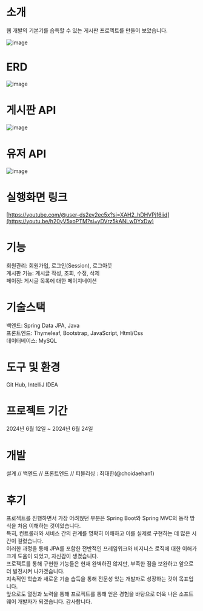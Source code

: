 # 소개
웹 개발의 기본기를 습득할 수 있는 게시판 프로젝트를 만들어 보았습니다.  <br>

![image](https://github.com/choidaehan1/Jpa-Board-Project/assets/155132549/37bd5c68-368d-4ee8-b0da-db5d6c32fac1) <br>
# ERD
![image](https://github.com/choidaehan1/Jpa-Board-Project/assets/155132549/543d3eac-d410-494a-8030-bf2506d6fd73)

# 게시판 API
![image](https://github.com/choidaehan1/Jpa-Board-Project/assets/155132549/87b24c5b-ce78-4ea1-852e-b9cd352b1a04)<br>

# 유저 API
![image](https://github.com/choidaehan1/Jpa-Board-Project/assets/155132549/a20c821c-0268-42df-a084-52edbe20b3ca)

# 실행화면 링크
[https://youtube.com/@user-ds2ev2ec5x?si=XAH2_hDHVPjf6iid](https://youtu.be/h20yV5xoPTM?si=yDVrz5kANLwDYxDw)


# 기능
회원관리: 회원가입, 로그인(Session), 로그아웃 <br>
게시판 기능: 게시글 작성, 조회, 수정, 삭제 <br>
페이징: 게시글 목록에 대한 페이지네이션 

# 기술스택
백엔드: Spring Data JPA, Java <br>
프론트엔드: Thymeleaf, Bootstrap, JavaScript, Html/Css <br>
데이터베이스: MySQL

# 도구 및 환경 
Git Hub, IntelliJ IDEA

# 프로젝트 기간
2024년 6월 12일 ~ 2024년 6월 24일

# 개발
설계 // 백엔드 // 프론트엔드 // 퍼블리싱 : 최대한(@choidaehan1) <br>

# 후기
프로젝트를 진행하면서 가장 어려웠던 부분은 Spring Boot와 Spring MVC의 동작 방식을 처음 이해하는 것이었습니다.  <br> 
특히, 컨트롤러와 서비스 간의 관계를 명확히 이해하고 이를 실제로 구현하는 데 많은 시간이 걸렸습니다.  <br> 
이러한 과정을 통해 JPA를 포함한 전반적인 프레임워크와 비지니스 로직에 대한 이해가 크게 도움이 되었고, 자신감이 생겼습니다.  <br> 
프로젝트를 통해 구현한 기능들은 현재 완벽하진 않지만, 부족한 점을 보완하고 앞으로 더 발전시켜 나가겠습니다.   <br> 
지속적인 학습과 새로운 기술 습득을 통해 전문성 있는 개발자로 성장하는 것이 목표입니다. <br>
앞으로도 열정과 노력을 통해 프로젝트를 통해 얻은 경험을 바탕으로 더욱 나은 소프트웨어 개발자가 되겠습니다. 감사합니다. 




